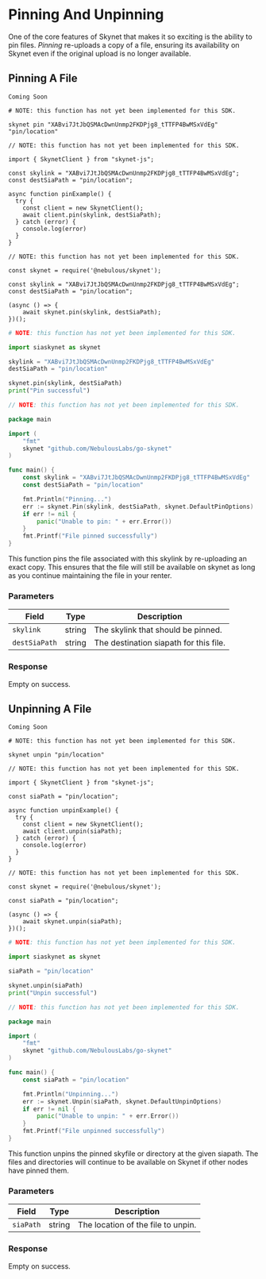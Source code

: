 # Pinning And Unpinning

One of the core features of Skynet that makes it so exciting is the ability to
pin files. *Pinning* re-uploads a copy of a file, ensuring its availability on
Skynet even if the original upload is no longer available.

## Pinning A File

```shell--curl
Coming Soon
```

```shell--cli
# NOTE: this function has not yet been implemented for this SDK.

skynet pin "XABvi7JtJbQSMAcDwnUnmp2FKDPjg8_tTTFP4BwMSxVdEg" "pin/location"
```

```javascript--browser
// NOTE: this function has not yet been implemented for this SDK.

import { SkynetClient } from "skynet-js";

const skylink = "XABvi7JtJbQSMAcDwnUnmp2FKDPjg8_tTTFP4BwMSxVdEg";
const destSiaPath = "pin/location";

async function pinExample() {
  try {
    const client = new SkynetClient();
    await client.pin(skylink, destSiaPath);
  } catch (error) {
    console.log(error)
  }
}
```

```javascript--node
// NOTE: this function has not yet been implemented for this SDK.

const skynet = require('@nebulous/skynet');

const skylink = "XABvi7JtJbQSMAcDwnUnmp2FKDPjg8_tTTFP4BwMSxVdEg";
const destSiaPath = "pin/location";

(async () => {
	await skynet.pin(skylink, destSiaPath);
})();
```

```python
# NOTE: this function has not yet been implemented for this SDK.

import siaskynet as skynet

skylink = "XABvi7JtJbQSMAcDwnUnmp2FKDPjg8_tTTFP4BwMSxVdEg"
destSiaPath = "pin/location"

skynet.pin(skylink, destSiaPath)
print("Pin successful")
```

```go
// NOTE: this function has not yet been implemented for this SDK.

package main

import (
	"fmt"
	skynet "github.com/NebulousLabs/go-skynet"
)

func main() {
	const skylink = "XABvi7JtJbQSMAcDwnUnmp2FKDPjg8_tTTFP4BwMSxVdEg"
	const destSiaPath = "pin/location"

	fmt.Println("Pinning...")
	err := skynet.Pin(skylink, destSiaPath, skynet.DefaultPinOptions)
	if err != nil {
		panic("Unable to pin: " + err.Error())
	}
	fmt.Printf("File pinned successfully")
}
```

This function pins the file associated with this skylink by re-uploading an
exact copy. This ensures that the file will still be available on skynet as long
as you continue maintaining the file in your renter.

### Parameters

Field | Type | Description
----- | ---- | -----------
`skylink` | string | The skylink that should be pinned.
`destSiaPath` | string | The destination siapath for this file.

### Response

Empty on success.

## Unpinning A File

```shell--curl
Coming Soon
```

```shell--cli
# NOTE: this function has not yet been implemented for this SDK.

skynet unpin "pin/location"
```

```javascript--browser
// NOTE: this function has not yet been implemented for this SDK.

import { SkynetClient } from "skynet-js";

const siaPath = "pin/location";

async function unpinExample() {
  try {
    const client = new SkynetClient();
    await client.unpin(siaPath);
  } catch (error) {
    console.log(error)
  }
}
```

```javascript--node
// NOTE: this function has not yet been implemented for this SDK.

const skynet = require('@nebulous/skynet');

const siaPath = "pin/location";

(async () => {
	await skynet.unpin(siaPath);
})();
```

```python
# NOTE: this function has not yet been implemented for this SDK.

import siaskynet as skynet

siaPath = "pin/location"

skynet.unpin(siaPath)
print("Unpin successful")
```

```go
// NOTE: this function has not yet been implemented for this SDK.

package main

import (
	"fmt"
	skynet "github.com/NebulousLabs/go-skynet"
)

func main() {
	const siaPath = "pin/location"

	fmt.Println("Unpinning...")
	err := skynet.Unpin(siaPath, skynet.DefaultUnpinOptions)
	if err != nil {
		panic("Unable to unpin: " + err.Error())
	}
	fmt.Printf("File unpinned successfully")
}
```

This function unpins the pinned skyfile or directory at the given siapath. The
files and directories will continue to be available on Skynet if other nodes
have pinned them.

### Parameters

Field | Type | Description
----- | ---- | -----------
`siaPath` | string | The location of the file to unpin.

### Response

Empty on success.
